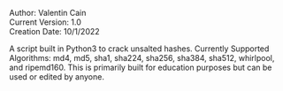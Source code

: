 Author: Valentin Cain\
Current Version: 1.0\
Creation Date: 10/1/2022

A script built in Python3 to crack unsalted hashes. Currently Supported 
Algorithms: md4, md5, sha1, sha224, sha256, sha384, sha512, whirlpool, and ripemd160.
This is primarily built for education purposes but can be used or edited by anyone. 


